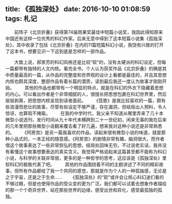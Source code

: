 title: 《孤独深处》
date: 2016-10-10 01:08:59
tags: 札记
---
　　前阵子《北京折叠》获得第74届雨果奖最佳中短篇小说奖，我因此得知原来中国还有这样一位优秀的科幻作家。后来无意中得到了这本短篇小说集《孤独深处》，其中收录了包括《北京折叠》在内的11篇短篇科幻小说，我饶有兴致的打开了这本书，想要见识一下这到底是怎样的一部作品。
<!--more-->
　　大致上说，郝景芳的科幻风格还是比较“软”的，没有太硬派的科幻设定，但每一篇都带有独特的人文内核。看完全书，个人认为获奖作品《北京折叠》的确是其中质量最高的一篇，从作品的完整度和世界观的设计上看都是最佳的，并且其思想内核也颇具深度，整部作品有着长篇的潜质，读到最后我还一度认为故事才刚刚开始。
　　其他的作品也都带有一个明显的特点，就是在科幻的外衣下隐藏着思想的内心。可以看出作者是个非常细腻的人，很擅长把思想包裹在科幻世界里，然后层层剥离，把思想内核呈现到读者面前。
　　《弦歌》是我比较喜欢的一篇，颇有些浪漫而悲壮的故事，尽管有些设定不够严谨，存在漏洞，但结局出人预料，令人惊讶，也算瑕不掩瑜。
　　在我的中学时代，我父亲不知道从哪里弄来了几十本微型小说选刊，发行时间从九十年代末横跨到二十一世纪初，闲来无事的我在后来的几年里把那些微型小说翻来覆去看了好几遍，想来我对这种小说还是非常熟悉的。
　　《阿房宫》是另一篇我喜欢的作品，读起来很有微型小说的味道，就是那种小品式的，一本正经的随意感。《阿房宫》的剧情非常有趣，脑洞很大，而作者借这个故事表达了一些非常恢弘的思想，结局处回味无穷。不过说老实话，我并没有看懂这个故事想要表达的真实含义。我觉得严格说起来这篇甚至都不能称为科幻小说，与科学的关联非常弱，更多的是一种哲学的思考，这应该是《孤独深处》里软科幻的极致代表了吧。
　　其他的作品围绕着不同的主题讲述了不同的精彩故事，但所有作品都给了我一个共同的感觉，那就是作为个人的一种孤独感，无论是之于宇宙，还是之于生命……
　　《孤独深处》的“软”或许会让核心科幻迷们看的不够过瘾，但是也使得作品的受众变的更为广泛。我们都可以试着去想象作者描绘的那一个个奇异世界，站在那些世界的边缘，感受出世和异化，感受最孤独的孤独。